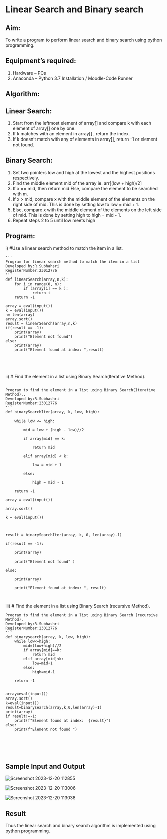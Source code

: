 # Linear Search and Binary search
## Aim:
To write a program to perform linear search and binary search using python programming.
## Equipment’s required:
1.	Hardware – PCs
2.	Anaconda – Python 3.7 Installation / Moodle-Code Runner
## Algorithm:
## Linear Search:
1.	Start from the leftmost element of array[] and compare k with each element of array[] one by one.
2.	If k matches with an element in array[] , return the index.
3.	If k doesn’t match with any of elements in array[], return -1 or element not found.
## Binary Search:
1.	Set two pointers low and high at the lowest and the highest positions respectively.
2.	Find the middle element mid of the array ie. arr[(low + high)/2]
3.	If x == mid, then return mid.Else, compare the element to be searched with m.
4.	If x > mid, compare x with the middle element of the elements on the right side of mid. This is done by setting low to low = mid + 1.
5.	Else, compare x with the middle element of the elements on the left side of mid. This is done by setting high to high = mid - 1.
6.	Repeat steps 2 to 5 until low meets high
## Program:
i)	#Use a linear search method to match the item in a list.
```
''' 
Program for linear search method to match the item in a list
Developed by:R.Subhahsri
RegisterNumber:23012776
'''
def linearSearch(array,n,k):
    for i in range(0, n):
        if (array[i] == k ):
            return i 
    return -1
    
array = eval(input())
k = eval(input())
n= len(array)
array.sort()
result = linearSearch(array,n,k)
if(result == -1):
    print(array)
    print("Element not found")
else:
    print(array)
    print("Element found at index: ",result)





```
ii)	# Find the element in a list using Binary Search(Iterative Method).
```

Program to find the element in a list using Binary Search(Iterative Method)..
Developed by:R.Subhashri
RegisterNumber:23012776
'''
def binarySearchIter(array, k, low, high):
    
    while low <= high:
    
        mid = low + (high - low)//2
        
        if array[mid] == k:
            
            return mid
            
        elif array[mid] < k:
            
            low = mid + 1
            
        else:
            
            high = mid - 1
            
    return -1
    
array = eval(input())

array.sort()

k = eval(input())



result = binarySearchIter(array, k, 0, len(array)-1)

if(result == -1):

    print(array)
    
    print("Element not found" )
    
else:
    
    print(array)
    
    print("Element found at index: ", result)



```
iii)	# Find the element in a list using Binary Search (recursive Method).
```
Program to find the element in a list using Binary Search (recursive Method).
Developed by:R.Subhashri
RegisterNumber:23012776
'''
def binarysearch(array, k, low, high):
    while low<=high:
        mid=(low+high)//2
        if array[mid]==k:
            return mid
        elif array[mid]<k:
            low=mid+1
        else:
            high=mid-1
            
    return -1
    
    
array=eval(input())
array.sort()
k=eval(input())
result=binarysearch(array,k,0,len(array)-1)
print(array)
if result!=-1:
    print(f"Element found at index:  {result}")
else:
    print(f"Element not found ")
            





```
## Sample Input and Output
![Screenshot 2023-12-20 112855](https://github.com/SubhashriRavichandran10/Search-Algorithm/assets/145743413/5b5684bd-c118-4ab6-bb73-47f2a5c12453)

![Screenshot 2023-12-20 113006](https://github.com/SubhashriRavichandran10/Search-Algorithm/assets/145743413/73fbffa1-3129-4876-9f78-21fd00676866)

![Screenshot 2023-12-20 113038](https://github.com/SubhashriRavichandran10/Search-Algorithm/assets/145743413/9df37fea-1877-4216-93da-bc537b7eab4d)




## Result
Thus the linear search and binary search algorithm is implemented using python programming.
